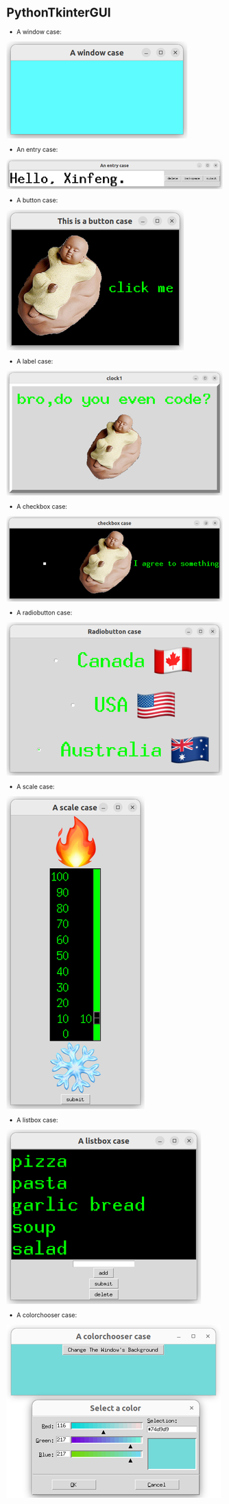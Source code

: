 # PythonTkinterGUI

- A window case:

[![](/img/window.png)](window.py)

- An entry case:

[![](/img/entry.png)](entry.py)

- A button case:

[![](/img/button.png)](button.py)

- A label case:

[![](/img/label.png)](label.py)

- A checkbox case:

[![](/img/checkbox.png)](checkbox.py)

- A radiobutton case:

[![](/img/radiobutton.png)](radiobutton.py)

- A scale case:

[![](/img/scale.png)](scale.py)

- A listbox case:

[![](/img/listbox.png)](listbox.py)

- A colorchooser case:

[![](/img/colorchooser.png)](colorchooser.py)
